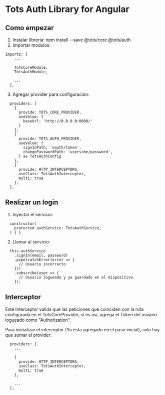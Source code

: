 # Tots Auth Library for Angular

## Como empezar
1. Instalar libreria: npm install --save @tots/core @tots/auth
2. Importar modulos:
```
imports: [
    ...

    TotsCoreModule,
    TotsAuthModule,
    
    ...
  ],
```
3. Agregar provider para configuracion:
```
  providers: [
    {
      provide: TOTS_CORE_PROVIDER,
      useValue: {
        baseUrl: 'http://0.0.0.0:8000/'
      }
    },
    {
      provide: TOTS_AUTH_PROVIDER,
      useValue: {
        signInPath: 'oauth/token',
        changePasswordPath: 'users/me/password',
      } as TotsAuthConfig
    },
    {
      provide: HTTP_INTERCEPTORS,
      useClass: TotsAuthInterceptor,
      multi: true
    },
  ],
```

## Realizar un login
1. Inyectar el servicio:
```
  constructor(
    protected authService: TotsAuthService,
  ) { }
```
2. Llamar al servicio:
```
  this.authService
    .signIn(email, password)
    .pipe(catchError(error => {
      // Usuario incorrecto
    }))
    .subscribe(user => {
      // Usuario logueado y ya guardado en el dispositivo.
    });
```

## Interceptor
Este Interceptor valida que las peticiones que coinciden con la ruta configurada en el TotsCoreProvider, si es asi, agrega el Token del usuario logueado como "Authorization". 

Para inicializar el interceptor (Ya esta agregado en el paso inicial), solo hay que sumar el provider:

```
  providers: [
    ...

    {
      provide: HTTP_INTERCEPTORS,
      useClass: TotsAuthInterceptor,
      multi: true
    },
    
    ...
  ],
```
